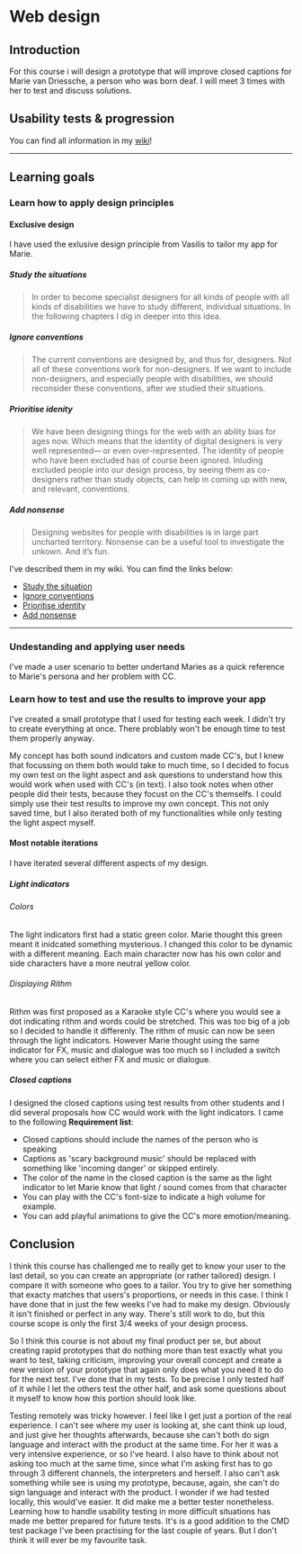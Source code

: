 # Web design
## Introduction
For this course i will design a prototype that will improve closed captions for Marie van Driessche, a person who was born deaf. I will meet 3 times with her to test and discuss solutions.

## Usability tests & progression
You can find all information in my [wiki](https://github.com/SqueezyDough/web-design-1920/wiki/Usability-tests)!

------

## Learning goals
### Learn how to apply design principles
#### Exclusive design
I have used the exlusive design principle from Vasilis to tailor my app for Marie. 

##### Study the situations
> In order to become specialist designers for all kinds of people with all kinds of disabilities we have to study different, individual situations. In the following chapters I dig in deeper into this idea.

##### Ignore conventions
> The current conventions are designed by, and thus for, designers. Not all of these conventions work for non-designers. If we want to include non-designers, and especially people with disabilities, we should reconsider these conventions, after we studied their situations.

##### Prioritise idenity
> We have been designing things for the web with an ability bias for ages now. Which means that the identity of digital designers is very well represented— or even over-represented. The identity of people who have been excluded has of course been ignored. Inluding excluded people into our design process, by seeing them as co-designers rather than study objects, can help in coming up with new, and relevant, conventions.

##### Add nonsense
> Designing websites for people with disabilities is in large part uncharted territory. Nonsense can be a useful tool to investigate the unkown. And it’s fun.

I've described them in my wiki. You can find the links below:

- [Study the situation](https://github.com/SqueezyDough/web-design-1920/wiki/Study-the-situation)
- [Ignore conventions](https://github.com/SqueezyDough/web-design-1920/wiki/Ignore-conventions)
- [Prioritise identity](https://github.com/SqueezyDough/web-design-1920/wiki/Prioritise-identity)
- [Add nonsense](https://github.com/SqueezyDough/web-design-1920/wiki/Add-nonsense)

------

### Undestanding and applying user needs
I've made a user scenario to better undertand Maries as a quick reference to Marie's persona and her problem with CC.

### Learn how to test and use the results to improve your app
I've created a small prototype that I used for testing each week. I didn't try to create everything at once. There problably won't be enough time to test them properly anyway. 

My concept has both sound indicators and custom made CC's, but I knew that focussing on them both would take to much time, so I decided to focus my own test on the light aspect and ask questions to understand how this would work when used with CC's (in text). I also took notes when other people did their tests, because they focust on the CC's themselfs. I could simply use their test results to improve my own concept. This not only saved time, but I also iterated both of my functionalities while only testing the light aspect myself.

#### Most notable iterations
I have iterated several different aspects of my design.

##### Light indicators
###### Colors
The light indicators first had a static green color. Marie thought this green meant it inidcated something mysterious. I changed this color to be dynamic with a different meaning. Each main character now has his own color and side characters have a more neutral yellow color.

###### Displaying Rithm
Rithm was first proposed as a Karaoke style CC's where you would see a dot indicating rithm and words could be stretched. This was too big of a job so I decided to handle it differenly. The rithm of music can now be seen through the light indicators. However Marie thought using the same indicator for FX, music and dialogue was too much so I included a switch where you can select either FX and music or dialogue.

##### Closed captions
I designed the closed captions using test results from other students and I did several proposals how CC would work with the light indicators. I came to the following **Requirement list**:
- Closed captions should include the names of the person who is speaking
- Captions as 'scary background music' should be replaced with something like 'incoming danger' or skipped entirely.
- The color of the name in the closed caption is the same as the light indicator to let Marie know that light / sound comes from that character
- You can play with the CC's font-size to indicate a high volume for example.
- You can add playful animations to give the CC's more emotion/meaning.

## Conclusion
I think this course has challenged me to really get to know your user to the last detail, so you can create an appropriate (or rather tailored) design. I compare it with someone who goes to a tailor. You try to give her something that exacty matches that users's proportions, or needs in this case. I think I have done that in just the few weeks I've had to make my design. Obviously it isn't finished or perfect in any way. There's still work to do, but this course scope is only the first 3/4 weeks of your design process. 

So I think this course is not about my final product per se, but about creating rapid prototypes that do nothing more than test exactly what you want to test, taking criticism, improving your overall concept and create a new version of your prototype that again only does what you need it to do for the next test. I've done that in my tests. To be precise I only tested half of it while I let the others test the other half, and ask some questions about it myself to know how this portion should look like.

Testing remotely was tricky however. I feel like I get just a portion of the real experience. I can't see where my user is looking at, she cant think up loud, and just give her thoughts afterwards, because she can't both do sign language and interact with the product at the same time. For her it was a very intensive experience, or so I've heard. I also have to think about not asking too much at the same time, since what I'm asking first has to go through 3 different channels, the interpreters and herself. I also can't ask something while see is using my prototype, because, again, she can't do sign language and interact with the product. I wonder if we had tested locally, this would've easier. It did make me a better tester nonetheless. Learning how to handle usability testing in more difficult situations has made me better prepared for future tests. It's is a good addition to the CMD test package I've been practising for the last couple of years. But I don't think it will ever be my favourite task.
